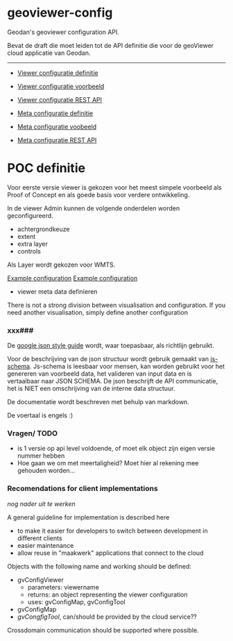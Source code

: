 geoviewer-config
================

Geodan's geoviewer configuration API. 

Bevat de draft die moet leiden tot de API definitie die voor de geoViewer cloud applicatie van Geodan.

-------------------

- [Viewer configuratie definitie](viewer-config.md) 
- [Viewer configuratie voorbeeld](example-viewer-config.json)
- [Viewer configuratie REST API](viewer-api.md)

- [Meta configuratie definitie](meta-config.md)
- [Meta configuratie voobeeld](example-meta-config.json)
- [Meta configuratie REST API](viewer-api.md)



POC definitie
=============

Voor eerste versie viewer is gekozen voor het meest simpele voorbeeld als Proof of Concept en als goede basis voor verdere ontwikkeling.

In de viewer Admin kunnen de volgende onderdelen worden geconfigureerd.

- achtergrondkeuze
- extent
- extra layer
- controls 

Als Layer wordt gekozen voor WMTS.


 

[Example configuration](https://github.com/Geodan/geoviewer-config/blob/master/example-config.json)
[Example configuration](example-config.json)

- viewer meta data definieren 

There is not a strong division between visualisation and configuration. If you need another visualisation, simply define another configuration


### xxx###

De [google json style guide](http://google-styleguide.googlecode.com/svn/trunk/jsoncstyleguide.xml) wordt, waar toepasbaar, als richtlijn gebruikt. 

Voor de beschrijving van de json structuur wordt gebruik gemaakt van [js-schema](http://molnarg.github.com/js-schema/). Js-schema is leesbaar voor mensen, kan worden gebruikt voor het genereren van voorbeeld data, het valideren van input data  en is vertaalbaar naar JSON SCHEMA. De json beschrijft de API communicatie, het is NIET een omschrijving van de interne data structuur.

De documentatie wordt beschreven met behulp van markdown.

De voertaal is engels :)


### Vragen/ TODO ###

- is 1 versie op api level voldoende, of moet elk object zijn eigen versie nummer hebben
- Hoe gaan we om met meertaligheid? Moet hier al rekening mee gehouden worden...


### Recomendations for client implementations

*nog nader uit te werken*

A general guideline for implementation is described here

- to make it easier for developers to switch between development in different clients
- easier maintenance
- allow reuse in "maakwerk" applications that connect to the cloud

Objects with the following name and working should be defined:

- gvConfigViewer
	- parameters: viewername
	- returns: an object representing the viewer configuration  
	- uses: gvConfigMap, gvConfigTool
- gvConfigMap
- *gvCongfigTool*, can/should be provided by the cloud service??

Crossdomain communication should be supported where possible. 





